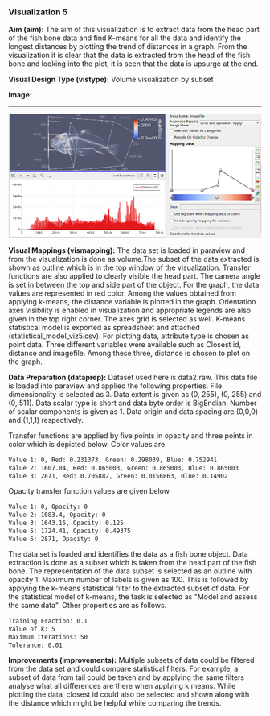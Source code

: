 ### Visualization 5
**Aim (aim):** The aim of this visualization is to extract data from the head part of the fish bone data and find K-means for all the data and identify the longest distances by plotting the trend of distances in a graph. From the visualization it is clear that the data is extracted from the head of the fish bone and looking into the plot, it is seen that the data is upsurge at the end.

**Visual Design Type (vistype):** Volume visualization by subset

**Image:** 
- - -
![Visualization 2](cw2-viz5.png)


**Visual Mappings (vismapping):** The data set is loaded in paraview and from the visualization is done as volume.The subset of the data extracted is shown as outline which is in the top window of the visualization. Transfer functions are also applied to clearly visible the head part. The camera angle is set in between the top and side part of the object. For the graph, the data values are represented in red color. Among the values obtained from applying k-means, the distance variable is plotted in the graph. Orientation axes visibility is enabled in visualization and appropriate legends are also given in the top right corner. The axes grid is selected as well. K-means statistical model is exported as spreadsheet and attached (statistical_model_viz5.csv). For plotting data, attribute type is chosen as point data. Three different variables were available such as Closest id, distance and imagefile. Among these three, distance is chosen to plot on the graph.


**Data Preparation (dataprep):** Dataset used here is data2.raw. This data file is loaded into paraview and applied the following properties.
File dimensionality is selected as 3. Data extent is given as (0, 255), (0, 255) and (0, 511).
Data scalar type is short and data byte order is BigEndian. Number of scalar components is given as 1. Data origin and data spacing are (0,0,0) and (1,1,1) respectively.

Transfer functions are applied by five points in opacity and three points in color which is depicted below.
Color values are
```
Value 1: 0, Red: 0.231373, Green: 0.298039, Blue: 0.752941
Value 2: 1607.04, Red: 0.865003, Green: 0.865003, Blue: 0.865003
Value 3: 2871, Red: 0.705882, Green: 0.0156863, Blue: 0.14902
```
Opacity transfer function values are given below
```
Value 1: 0, Opacity: 0
Value 2: 1083.4, Opacity: 0
Value 3: 1643.15, Opacity: 0.125
Value 5: 1724.41, Opacity: 0.49375
Value 6: 2871, Opacity: 0
```
The data set is loaded and identifies the data as a fish bone object. Data extraction is done as a subset which is taken from the head part of the fish bone. The representation of the data subset is selected as an outline with opacity 1. Maximum number of labels is given as 100. This is followed by applying the k-means statistical filter to the extracted subset of data. For the statistical model of k-means, the task is selected as "Model and assess the same data". Other properties are as follows.
```
Training Fraction: 0.1
Value of k: 5
Maximum iterations: 50
Tolerance: 0.01
```

**Improvements (improvements):** Multiple subsets of data could be filtered from the data set and could compare statistical filters. For example, a subset of data from tail could be taken and by applying the same filters analyse what all differences are there when applying k means. While plotting the data, closest id could also be selected and shown along with the distance which might be helpful while comparing the trends.

